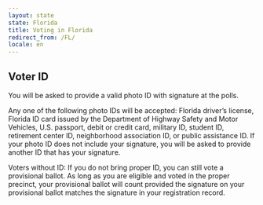```yaml
---
layout: state
state: Florida
title: Voting in Florida
redirect_from: /FL/
locale: en
---
```


## Voter ID

You will be asked to provide a valid photo ID with signature at the polls.

Any one of the following photo IDs will be accepted: Florida driver’s license, Florida ID card issued by the Department of Highway Safety and Motor Vehicles, U.S. passport, debit or credit card, military ID, student ID, retirement center ID, neighborhood association ID, or public assistance ID. If your photo ID does not include your signature, you will be asked to provide another ID that has your signature.

Voters without ID: If you do not bring proper ID, you can still vote a provisional ballot. As long as you are eligible and voted in the proper precinct, your provisional ballot will count provided the signature on your provisional ballot matches the signature in your registration record.
